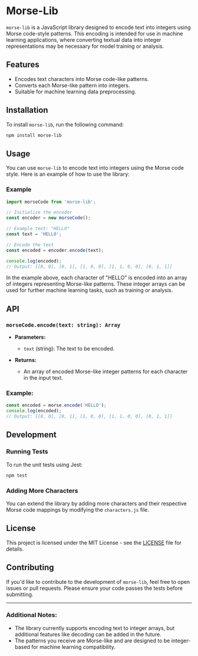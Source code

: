 # Morse-Lib

`morse-lib` is a JavaScript library designed to encode text into integers using Morse code-style patterns. This encoding is intended for use in machine learning applications, where converting textual data into integer representations may be necessary for model training or analysis.

## Features

- Encodes text characters into Morse code-like patterns.
- Converts each Morse-like pattern into integers.
- Suitable for machine learning data preprocessing.

## Installation

To install `morse-lib`, run the following command:

```bash
npm install morse-lib
```

## Usage

You can use `morse-lib` to encode text into integers using the Morse code style. Here is an example of how to use the library:

### Example

```js
import morseCode from 'morse-lib';

// Initialize the encoder
const encoder = new morseCode();

// Example text: "HELLO"
const text = 'HELLO';

// Encode the text
const encoded = encoder.encode(text);

console.log(encoded);
// Output: [[0, 0], [0, 1], [1, 0, 0], [1, 1, 0, 0], [0, 1, 1]]
```

In the example above, each character of "HELLO" is encoded into an array of integers representing Morse-like patterns. These integer arrays can be used for further machine learning tasks, such as training or analysis.

## API

### `morseCode.encode(text: string): Array`

* **Parameters:**

  * `text` (string): The text to be encoded.
* **Returns:**

  * An array of encoded Morse-like integer patterns for each character in the input text.

### Example:

```js
const encoded = morse.encode('HELLO');
console.log(encoded);
// Output: [[0, 0], [0, 1], [1, 0, 0], [1, 1, 0, 0], [0, 1, 1]]
```

## Development

### Running Tests

To run the unit tests using Jest:

```bash
npm test
```

### Adding More Characters

You can extend the library by adding more characters and their respective Morse code mappings by modifying the `characters.js` file.

## License

This project is licensed under the MIT License - see the [LICENSE](LICENSE) file for details.

## Contributing

If you'd like to contribute to the development of `morse-lib`, feel free to open issues or pull requests. Please ensure your code passes the tests before submitting.

---

### Additional Notes:

* The library currently supports encoding text to integer arrays, but additional features like decoding can be added in the future.
* The patterns you receive are Morse-like and are designed to be integer-based for machine learning compatibility.